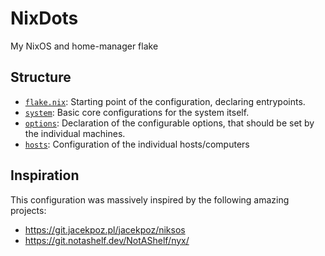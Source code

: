 # NixDots

My NixOS and home-manager flake

## Structure

- [`flake.nix`](./flake.nix): Starting point of the configuration, declaring entrypoints.
- [`system`](./system/): Basic core configurations for the system itself.
- [`options`](./options/): Declaration of the configurable options, that should be set by the individual machines.
- [`hosts`](./hosts): Configuration of the individual hosts/computers

## Inspiration

This configuration was massively inspired by the following amazing projects:

- <https://git.jacekpoz.pl/jacekpoz/niksos>
- <https://git.notashelf.dev/NotAShelf/nyx/>
